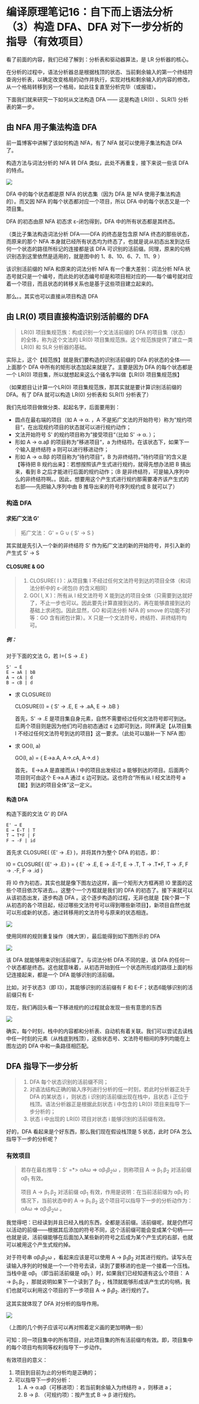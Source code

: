 # 编译原理笔记16：自下而上语法分析（3）构造 DFA、DFA 对下一步分析的指导（有效项目）

看了前面的内容，我们已经了解到：分析表和驱动器算法，是 LR 分析器的核心。

在分析的过程中，语法分析器总是根据栈顶的状态、当前剩余输入的第一个终结符查询分析表，以确定改变格局的动作并执行，实现对栈和剩余输入的内容的修改，从一个格局转移到另一个格局，如此往复直至分析完毕（或报错）。

下面我们就来研究一下如何从文法构造 DFA —— 这是构造 LR(0) 、SLR(1) 分析表的第一步。 

## 由 NFA 用子集法构造 DFA

前一篇博客中讲解了该如何构造 NFA，有了 NFA 就可以使用子集法构造 DFA 了。

构造方法与词法分析的 NFA 转 DFA 类似，此处不再重复，接下来说一些该 DFA 的特点。

![](./img/2020-08-03_23-04-36.png)

DFA 中的每个状态都是原 NFA 的状态集（因为 DFA 是 NFA 使用子集法构造的）。而又因 NFA 的每个状态都对应一个项目，所以 DFA 中的每个状态又是一个项目集。

DFA 的初态由原 NFA 初态求 ε-闭包得到，DFA 中的所有状态都是其终态。

（类比子集法构造词法分析 DFA——DFA 的终态是包含原 NFA 终态的那些状态，而原来的那个 NFA 本身就已经所有状态均为终态了，也就是说从初态出发到达任何一个状态的路径所标记的连接都是该 DFA 可识别的活前缀。同理，原来的句柄识别态到这里依然是适用的，就是图中的 1、8、10、6、7、11、9 ）



该识别活前缀的 NFA 和原来的词法分析 NFA 有一个重大差别：词法分析 NFA 状态号就只是一个编号，而此处的状态编号却是和项目相对应的——每个编号就对应着一个项目，而且状态的转移关系也是基于这些项目建立起来的。

那么。。其实也可以直接从项目构造 DFA



## 由 LR(0) 项目直接构造识别活前缀的 DFA

> LR(0) 项目集规范族：构成识别一个文法活前缀的 DFA 的项目集（状态）的全体，称为这个文法的 LR(0) 项目集规范族。这个规范族提供了建立一类 LR(0) 和 SLR 分析器的基础。

实际上，这个【规范族】就是我们要构造的识别活前缀的 DFA 的状态的全体——上面那个 DFA 中所有的矩形状态加起来就是了。主要是因为 DFA 的每个状态都是一个 LR(0) 项目集，所以就想起来这么个骚名字叫做【LR(0) 项目集规范族】

（如果题目让计算一个LR(0) 项目集规范族，那其实就是要计算识别活前缀的 DFA。有了 DFA 就可以构造 LR(0) 分析表和 SLR(1) 分析表了）

我们先给项目做做分类、起起名字，后面要用到：

- 圆点在最右端的项目（如 A → α. ，A 不是拓广文法的开始符号）称为”规约项目“，在出现规约项目的状态就可以进行规约动作；
- 文法开始符号 S' 的规约项目称为”接受项目“（比如 S' → α. ）；
- 形如 A → α.aβ 的项目称为”移进项目“，a 为终结符。在该状态下，如果下一个输入是终结符 a 则可以进行移进动作；
- 形如 A → α.Bβ 的项目称为”待约项目“，B 为非终结符。”待约项目“的含义是【等待把 B 规约出来】：若想按照该产生式进行规约，就得先想办法把 B 搞出来，看到 B 之后才能进行后面的规约动作；（B 是非终结符，可是输入序列中么的非终结符啊。。因此，想要用这个产生式进行规约那需要凑齐该产生式的右部——先把输入序列中由 B 推导出来的符号序列规约成 B 就可以了）



### 构造 DFA

#### 求拓广文法 G'

> 拓广文法： G' = G ∪ { S' → S }

其实就是先引入一个新的非终结符 S' 作为拓广文法的新的开始符号，并引入新的产生式 S' → S

#### CLOSURE & GO

> 1. CLOSURE( I )：从项目集 I 不经过任何文法符号到达的项目全体（和词法分析中的 ε-闭包(I) 的含义相同）
> 2. GO( I, X )：所有从 I 经文法符号 X 能到达的项目全体（只需要到达就好了，不止一步也可以。因此要先计算直接到达的，再在能够直接到达的基础上求闭包。因此显然，GO 和词法分析 NFA 的 smove 的功能不对等：GO 含有闭包计算）。X 只是一个文法符号，终结符、非终结符均可。

##### 例：

对于下面的文法 G，若 I={ S → .E }

```
S' → E
E → aA | bB
A → cA | d
B → cB | d
```

- 求 CLOSURE(I) 

  CLOSURE(I) = { S' → .E, E → .aA, E → .bB }

  首先，S' → .E 是项目集自身元素，自然不需要经过任何文法符号即可到达。后两个项目则是因为他们均可由初态通过 ε 边即可到达，同样满足【从项目集 I 不经过任何文法符号到达的项目】这一要求。（此处可以脑补一下 NFA 图）

- 求 GO(I, a)

  GO(I, a) = { E→a.A, A→.cA, A→.d }

  首先， E→a.A 是直接而从 I 中的项目出发经过 a 能够到达的项目。后面两个项目则可由这个  E→a.A 通过 ε 边可到达。这也符合“所有从 I 经文法符号 a 【能】到达的项目全体”这一定义。

#### 构造 DFA

构造下面的文法 G' 的 DFA

```
E' → E
E → E-T | T
T → T*F | F
F → -F | id
```

首先求 CLOSURE( {E' → .E} )，并将其作为整个 DFA 的初态，即：

I0 = CLOSURE( {E' → .E} ) = { E' → .E, E → .E-T, E → .T, T → .T*F, T → .F, F → .-F, F → .id }

将 I0 作为初态，其实也就是像下图左边这样，画一个矩形大方框再把 I0 里面的这些个项目依次写进去。。这整个一个方框就是我们的 DFA 的初态了。接下来就可以从该初态出发，逐步构造 DFA 。这个逐步构造的过程，无非也就是【挨个算一下从初态的各个项目起，经过哪些文法符号可以得到哪些新项目】，新项目自然也就可以形成新的状态，通过转移用的文法符号与原来的状态相连。

![](./img/2020-08-03_19-14-19.png)

使用同样的规则重复操作（摊大饼），最后能得到如下图所示的 DFA

![](./img/2020-08-03_19-36-13.png)

该 DFA 就能够用来识别活前缀了。与词法分析 DFA 不同的是，该 DFA 的任何一个状态都是终态。这也就意味着，从初态开始到任一个状态所形成的路径上面的标记连接起来，都是一个 DFA 能够识别的活前缀。

比如，对于状态3（即 I3），其能够识别的活前缀有 F 和 E-F；状态6能够识别的活前缀只有 E-

现在，我们再回头看一下移进规约的过程就会发现一些有意思的东西

![](./img/2020-08-03_20-11-24.png)

确实，每个时刻，栈中的内容都和分析表、自动机有着关联。我们可以尝试去读栈中任一时刻的元素（从栈底到栈顶），这些状态号、文法符号相间的序列均能在上图左边的 DFA 中和一条路径相匹配。



## DFA 指导下一步分析

> 1. DFA 每个状态识别的活前缀不同；
> 2. 对语法结构正确的输入序列进行分析的任一时刻，若此时分析器正处于 DFA 的某状态 i ，则状态 i 识别的活前缀出现在栈中，且状态 i 正位于栈顶。语法分析器正是根据此刻状态 i 中包含的 LR(0) 项目来指导下一步分析的；
> 3. 状态 i 中出现的 LR(0) 项目对状态 i 能够识别的活前缀有效。

好的，DFA 看起来是个好东西，那么我们现在假设栈顶是 5 状态，此时 DFA 怎么指导下一步的分析呢？

### 有效项目

> 若存在最右推导：S' =*> αAω => αβ<sub>1</sub>β<sub>2</sub>ω ，则称项目 A → β<sub>1</sub>.β<sub>2</sub> 对活前缀 αβ<sub>1</sub> 有效。
>
> 项目 A → β<sub>1</sub>.β<sub>2</sub> 对活前缀 αβ<sub>1</sub> 有效，作用是说明：在当前活前缀为 αβ<sub>1</sub> 的情况下，当前状态中的 A → β<sub>1</sub>.β<sub>2</sub> 这个项目可以指导下一步的分析动作为： αAω => αβ<sub>1</sub>β<sub>2</sub>ω 。

我觉得吧：已经读到并且已经入栈的东西，全都是活前缀。活前缀呢，就是仍然可以活动的前缀——根据其后添加的符号不同，这个活前缀可能会变成某个句柄——也就是说，活前缀能够在后面加入某些新的符号之后成为某个产生式的右部，也就可以被用这个产生式规约掉。

对于符号串 αβ<sub>1</sub>β<sub>2</sub>ω ，看起来应该是可以使用 A → β<sub>1</sub>β<sub>2</sub> 对其进行规约。读写头在读输入序列的时候是一个一个符号去读，读到了要移进的也是一个接着一个压栈。当栈中是 αβ<sub>1</sub> （即当前活前缀是 αβ<sub>1</sub> ）时，如果我们已经知道有这么个项目： A → β<sub>1</sub>.β<sub>2</sub> ，那就说明如果下一个读到了 β<sub>2</sub> ，栈顶就能够形成该产生式的句柄，我们也就可以利用这个项目的下一步项目 A → β<sub>1</sub>β<sub>2</sub>. 进行规约了。

这其实就体现了 DFA 对分析的指导作用。

![](./img/2020-08-03_20-43-29.png)



（上图的几个例子应该可以再对照着定义画的更加明确一些）

可知：同一项目集中的所有项目，对此项目集的所有活前缀均有效。即，项目集中的每个项目均有同等权利指导下一步动作。

有效项目的意义：

1. 项目到目前为止的分析均是正确的；
2. 可以指导下一步的分析：
   1. A → α.aβ（可移进项）：若当前剩余输入为终结符 a ，则移进 a；
   2. B → β. （可规约项）：按产生式 B → β 进行规约。

